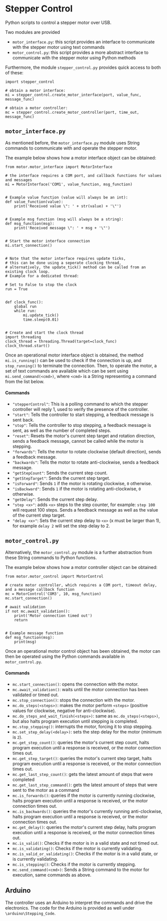 # Stepper Control
Python scripts to control a stepper motor over USB.

Two modules are provided
 - `motor_interface.py`: this script provides an interface to communicate with the stepper motor using text commands
 - `motor_control.py`: this script provides a more abstract interface to communicate with the stepper motor using Python methods
 
 Furthermore, the module `stepper_control.py` provides quick access to both of these:
 ````
import stepper_control

# obtain a motor interface:
mi = stepper_control.create_motor_interface(port, value_func, message_func)

# obtain a motor controller:
mc = stepper_control.create_motor_controller(port, time_out, message_func)
 ````


## `motor_interface.py`
As mentioned before, the `motor_interface.py` module uses String commands to communicate with and operate the stepper motor.

The example below shows how a motor interface object can be obtained:
````
from motor.motor_interface import MotorInterface

# the interface requires a COM port, and callback functions for values and messages
mi = MotorInterface('COM1', value_function, msg_function)


# Example value function (value will always be an int):
def value_function(value):
    print('Received value \": ' + str(value) + '\"')


# Example msg function (msg will always be a string):
def msg_function(msg):
    print('Received message \": ' + msg + '\"')


# Start the motor interface connection
mi.start_connection()


# Note that the motor interface requires update ticks,
# this can be done using a seperate clocking thread,
# alternatively, the update_tick() method can be called from an existing clock loop.
# Example for a dedicated thread: 

# Set to False to stop the clock
run = True


def clock_func():
    global run
    while run:
        mi.update_tick()
        time.sleep(0.01)


# Create and start the clock thread
import threading
clock_thread = threading.Thread(target=clock_func)
clock_thread.start()
````

Once an operational motor interface object is obtained, the method `mi.is_running()` can be used to check if the connection is up, and `stop_running()` to terminate the connection.
Then, to operate the motor, a set of text commands are available which can be sent using `mi.send_command(<cmd>)`, where `<cmd>` is a String representing a command from the list below.

#### Commands
- `"stepperControl"`: This is a polling command to which the stepper controller will reply 1, used to verify the presence of the controller.
- `"start"`: Tells the controller to start stepping, a feedback message is sent back.
- `"stop"`: Tells the controller to stop stepping, a feedback message is sent, as well as the number of completed steps.
- `"reset"`: Resets the motor's current step target and rotation direction, sends a feedback message, cannot be called while the motor is stepping.
- `"forwards"`: Tells the motor to rotate clockwise (default direction), sends a feedback message.
- `"backwards"`: Tells the motor to rotate anti-clockwise, sends a feedback message.
- `"getStepCount"`: Sends the current step count.
- `"getStepTarget"`: Sends the current step target.
- `"isForward"`: Sends `1` if the motor is rotating clockwise, `0` otherwise.
- `"isBackward"`: Sends `1` if the motor is rotating anti-clockwise, `0` otherwise.
- `"getDelay"`: Sends the current step delay.
- `"step <x>"`: adds `<x>` steps to the step counter, for example: `step 100` will request 100 steps. Sends a feedback message as well as the value of the current step target.
- `"delay <x>"`: Sets the current step delay to `<x>` (x must be larger than 1), for example `delay 2` will set the step delay to 2.


## `motor_control.py`
Alternatively, the `motor_control.py` module is a further abstraction from these String commands to Python functions.

The example below shows how a motor controller object can be obtained:
````
from motor.motor_control import MotorControl

# create motor controller, which requires a COM port, timeout delay, and a message callback function
mc = MotorControl('COM3', 10, msg_function)
mc.start_connection()

# await validation
if not mc.await_validation():
    print('Motor connection timed out')
    return


# Example message function
def msg_function(msg):
    print(msg)
````

Once an operational motor control object has been obtained, the motor can then be operated using the Python commands available in `motor_control.py`.

#### Commands
 - `mc.start_connection()`: opens the connection with the motor.
 - `mc.await_validation()`: waits until the motor connection has been validated or timed out.
 - `mc.stop_connection()`: stops the connection with the motor.
 - `mc.do_steps(<steps>)`: makes the motor perform `<steps>` (positive values for clockwise, negative for anti-clockwise).
 - `mc.do_steps_and_wait_finish(<steps>)`: same as `mc.do_steps(<steps>)`, but also halts program execution until stepping is completed.
 - `mc.stop_stepping()`: interrupts the motor, forcing it to stop stepping.
 - `mc.set_step_delay(<delay>)`: sets the step delay for the motor (minimum is `2`).
 - `mc.get_step_count()`: queries the motor's current step count, halts program execution until a response is received, or the motor connection times out.
 - `mc.get_step_target()`: queries the motor's current step target, halts program execution until a response is received, or the motor connection times out.
 - `mc.get_last_step_count()`: gets the latest amount of steps that were completed
 - `mc.get_last_step_command()`: gets the latest amount of steps that were sent to the motor as a command
 - `mc.is_forwards()`: queries if the motor is currently running clockwise, halts program execution until a response is received, or the motor connection times out.
 - `mc.is_backwards()`: queries the motor's currently running anti-clockwise, halts program execution until a response is received, or the motor connection times out.
 - `mc.get_delay()`: queries the motor's current step delay, halts program execution until a response is received, or the motor connection times out.
 - `mc.is_valid()`: Checks if the motor is in a valid state and not timed out.
 - `mc.is_validating()`: Checks if the motor is currently validating.
 - `mc.is_valid_or_validating()`: Checks if the motor is in a valid state, or is currently validating.
 - `mc.is_stepping()`: Checks if the motor is currently stepping.
 - `mc.send_command(<cmd>)`: Sends a String command to the motor for execution, same commands as above.
 
 
 ## Arduino
The controller uses an Arduino to interpret the commands and drive the electronics.
The code for the Arduino is provided as well under `\arduino\Stepping_Code`.
